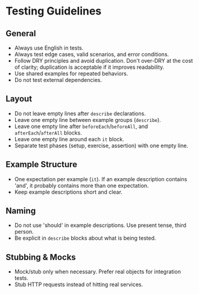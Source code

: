 # Testing Guidelines

## General

- Always use English in tests.
- Always test edge cases, valid scenarios, and error conditions.
- Follow DRY principles and avoid duplication. Don't over-DRY at the cost of clarity; duplication is acceptable if it improves readability.
- Use shared examples for repeated behaviors.
- Do not test external dependencies.

## Layout

- Do not leave empty lines after `describe` declarations.
- Leave one empty line between example groups (`describe`).
- Leave one empty line after `beforeEach`/`beforeAll`, and `afterEach`/`afterAll` blocks.
- Leave one empty line around each `it` block.
- Separate test phases (setup, exercise, assertion) with one empty line.

## Example Structure

- One expectation per example (`it`). If an example description contains 'and', it probably contains more than one expectation.
- Keep example descriptions short and clear.

## Naming

- Do not use 'should' in example descriptions. Use present tense, third person.
- Be explicit in `describe` blocks about what is being tested.

## Stubbing & Mocks

- Mock/stub only when necessary. Prefer real objects for integration tests.
- Stub HTTP requests instead of hitting real services.
